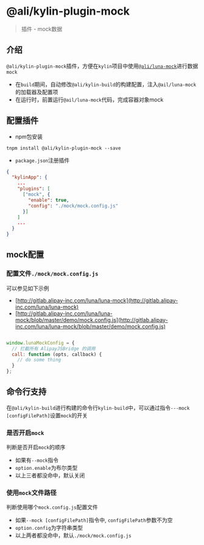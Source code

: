 # @ali/kylin-plugin-mock

> 插件 - mock数据

## 介绍

`@ali/kylin-plugin-mock`插件，方便在`kylin`项目中使用[`@ali/luna-mock`](http://gitlab.alipay-inc.com/luna/luna-mock)进行数据`mock`

- 在`build`期间，自动修改`@ali/kylin-build`的构建配置，注入`@ail/luna-mock`的加载器及配置项
- 在运行时，前置运行`@ail/luna-mock`代码，完成容器对象mock

## 配置插件

- npm包安装

```shell
tnpm install @ali/kylin-plugin-mock --save
```

- `package.json`注册插件

```json
{
  "kylinApp": {
    ...
    "plugins": [
      ["mock", {
        "enable": true,
        "config": "./mock/mock.config.js"
      }]
    ]
    ...
  }
}
```

## mock配置

### 配置文件`./mock/mock.config.js`

可以参见如下示例 

- [http://gitlab.alipay-inc.com/luna/luna-mock](http://gitlab.alipay-inc.com/luna/luna-mock)
- [http://gitlab.alipay-inc.com/luna/luna-mock/blob/master/demo/mock.config.js](http://gitlab.alipay-inc.com/luna/luna-mock/blob/master/demo/mock.config.js)

``` javascript

window.lunaMockConfig = {
  // 拦截所有 AlipayJSBridge 的调用
  call: function (opts, callback) {
    // do some thing
  }
};

```

## 命令行支持

在`@ali/kylin-build`进行构建的命令行`kylin-build`中，可以通过指令`---mock [configFilePath]`设置`mock`的开关

### 是否开启`mock`

判断是否开启`mock`的顺序

- 如果有`--mock`指令
- `option.enable`为布尔类型
- 以上三者都没命中，默认关闭

### 使用`mock`文件路径

判断使用哪个`mock.config.js`配置文件

- 如果`--mock [configFilePath]`指令中, `configFilePath`参数不为空
- `option.config`为字符串类型
- 以上两者都没命中，默认`./mock/mock.config.js`







 